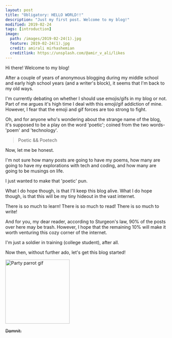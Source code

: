 ```yaml
---
layout: post
title: "Obligatory: HELLO WORLD!!"
description: "Just my first post. Welcome to my blog!"
modified: 2019-02-24
tags: [introduction]
image:
  path: /images/2019-02-24(1).jpg
  feature: 2019-02-24(1).jpg
  credit: amirali mirhashemian
  creditlink: https://unsplash.com/@amir_v_ali/likes
---
```


Hi there! Welcome to my blog!

After a couple of years of anonymous blogging during my middle school and early high school years (and a writer's block), it seems that I'm back to my old ways.

I'm currently debating on whether I should use emojis/gifs in my blog or not. Part of me argues it's high time I deal with this emoji/gif addiction of mine. However, I fear that the emoji and gif forces are too strong to fight.

Oh, and for anyone who's wondering about the strange name of the blog, it's supposed to be a play on the word 'poetic'; coined from the two words- 'poem' and 'technology'.

> Poetic && Poetech

Now, let me be honest.

I'm not sure how many posts are going to have my poems, how many are going to have my explorations with tech and coding, and how many are going to be musings on life.

I just wanted to make that 'poetic' pun.

What I do hope though, is that I'll keep this blog alive. What I do hope though, is that this will be my tiny hideout in the vast internet.

There is so much to learn! There is so much to read! There is so much to write!

And for you, my dear reader, according to Sturgeon's law, 90% of the posts over here may be trash. However, I hope that the remaining 10% will make it worth venturing this cozy corner of the internet.

I'm just a soldier in training (college student), after all.

Now then, without further ado, let's get this blog started!

<img src="https://media.giphy.com/media/hTh9bSbUPWMWk/giphy.gif" alt="Party parrot gif" width="200"/>

~~Damnit.~~
